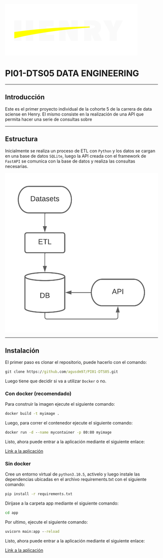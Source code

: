 ![Logo Henry](_src/logo-henry-white-lg.png)

# PI01-DTS05 DATA ENGINEERING

---

## Introducción

Este es el primer proyecto individual de la cohorte 5 de la carrera de data sciense en Henry. El mismo consiste en la realización de una API que permita hacer una serie de consultas sobre

---

## Estructura

Inicialmente se realiza un proceso de ETL con `Python` y los datos se cargan en una base de datos `SQLite`, luego la API creada con el framework de `FastAPI` se comunica con la base de datos y realiza las consultas necesarias.

![Diagrama](_src/Diagrama%20en%20blanco.png)

---

## Instalación

El primer paso es clonar el repositorio, puede hacerlo con el comando:

```cmd
git clone https://github.com/agusdm97/PI01-DTS05.git
```

Luego tiene que decidir si va a utilizar `Docker` o no.

### Con docker (recomendado)

Para construir la imagen ejecute el siguiente comando:

```cmd
docker build -t myimage .
```

Luego, para correr el contenedor ejecute el siguiente comando:

```cmd
docker run -d --name mycontainer -p 80:80 myimage
```

Listo, ahora puede entrar a la aplicación mediante el siguiente enlace:

[Link a la aplicación](http://localhost:80/docs)

### Sin docker

Cree un entorno virtual de `python3.10.5`, activelo y luego instale las dependencias ubicadas en el archivo requirements.txt con el siguiente comando:

```cmd
pip install -r requirements.txt
```

Dirijase a la carpeta app mediante el siguiente comando:

```cmd
cd app
```

Por ultimo, ejecute el siguiente comando:

```cmd
uvicorn main:app --reload
```

Listo, ahora puede entrar a la aplicación mediante el siguiente enlace:

[Link a la aplicación](http://localhost:8000/docs)
